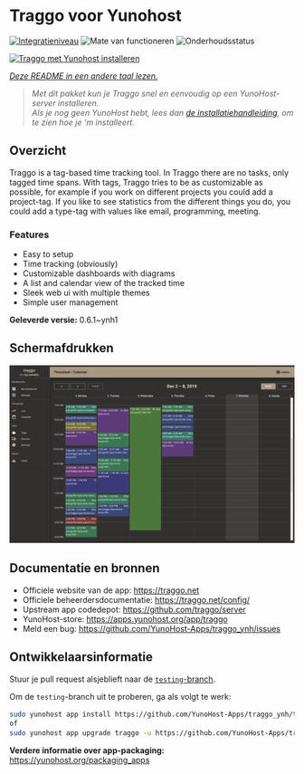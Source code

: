<!--
NB: Deze README is automatisch gegenereerd door <https://github.com/YunoHost/apps/tree/master/tools/readme_generator>
Hij mag NIET handmatig aangepast worden.
-->

# Traggo voor Yunohost

[![Integratieniveau](https://apps.yunohost.org/badge/integration/traggo)](https://ci-apps.yunohost.org/ci/apps/traggo/)
![Mate van functioneren](https://apps.yunohost.org/badge/state/traggo)
![Onderhoudsstatus](https://apps.yunohost.org/badge/maintained/traggo)

[![Traggo met Yunohost installeren](https://install-app.yunohost.org/install-with-yunohost.svg)](https://install-app.yunohost.org/?app=traggo)

*[Deze README in een andere taal lezen.](./ALL_README.md)*

> *Met dit pakket kun je Traggo snel en eenvoudig op een YunoHost-server installeren.*  
> *Als je nog geen YunoHost hebt, lees dan [de installatiehandleiding](https://yunohost.org/install), om te zien hoe je 'm installeert.*

## Overzicht

Traggo is a tag-based time tracking tool. In Traggo there are no tasks, only tagged time spans. With tags, Traggo tries to be as customizable as possible, for example if you work on different projects you could add a project-tag. If you like to see statistics from the different things you do, you could add a type-tag with values like email, programming, meeting.

### Features

- Easy to setup
- Time tracking (obviously)
- Customizable dashboards with diagrams
- A list and calendar view of the tracked time
- Sleek web ui with multiple themes
- Simple user management


**Geleverde versie:** 0.6.1~ynh1

## Schermafdrukken

![Schermafdrukken van Traggo](./doc/screenshots/traggo_calendar.png)

## Documentatie en bronnen

- Officiele website van de app: <https://traggo.net>
- Officiele beheerdersdocumentatie: <https://traggo.net/config/>
- Upstream app codedepot: <https://github.com/traggo/server>
- YunoHost-store: <https://apps.yunohost.org/app/traggo>
- Meld een bug: <https://github.com/YunoHost-Apps/traggo_ynh/issues>

## Ontwikkelaarsinformatie

Stuur je pull request alsjeblieft naar de [`testing`-branch](https://github.com/YunoHost-Apps/traggo_ynh/tree/testing).

Om de `testing`-branch uit te proberen, ga als volgt te werk:

```bash
sudo yunohost app install https://github.com/YunoHost-Apps/traggo_ynh/tree/testing --debug
of
sudo yunohost app upgrade traggo -u https://github.com/YunoHost-Apps/traggo_ynh/tree/testing --debug
```

**Verdere informatie over app-packaging:** <https://yunohost.org/packaging_apps>
